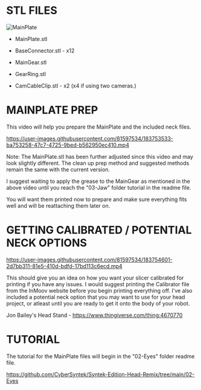 STL FILES
=
![MainPlate](https://user-images.githubusercontent.com/81597534/183752240-8e866ab5-efb3-4dbc-b19b-7516e2899bb9.png)

- MainPlate.stl

- BaseConnector.stl - x12

- MainGear.stl

- GearRing.stl

- CamCableClip.stl - x2 (x4 if using two cameras.) 

MAINPLATE PREP 
=
This video will help you prepare the MainPlate and the included neck files. 

https://user-images.githubusercontent.com/81597534/183753533-ba753258-47c7-4725-9bed-b562950ec410.mp4

Note: The MainPlate.stl has been further adjusted since this video and may look slightly different. The clean up prep method and suggested methods remain the same with the current version. 

I suggest waiting to apply the grease to the MainGear as mentioned in the above video until you reach the "03-Jaw" folder tutorial in the readme file. 

You will want them printed now to prepare and make sure everything fits well and will be reattaching them later on. 

GETTING CALIBRATED / POTENTIAL NECK OPTIONS
=
https://user-images.githubusercontent.com/81597534/183754601-2d7bb311-81e5-410d-bdfd-17bd113c6ecd.mp4

This should give you an idea on how you want your slicer calibrated for printing if you have any issues. I would suggest printing the Calibrator file from the InMoov website before you begin printing everything off. I've also included a potential neck option that you may want to use for your head project, or atleast until you are ready to get it onto the body of your robot. 

Jon Bailey's Head Stand - https://www.thingiverse.com/thing:4670770

TUTORIAL
=
The tutorial for the MainPlate files will begin in the "02-Eyes" folder readme file.

https://github.com/CyberSyntek/Syntek-Edition-Head-Remix/tree/main/02-Eyes
